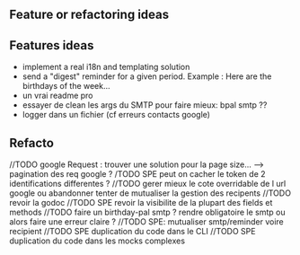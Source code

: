 ## Feature or refactoring ideas

## Features ideas

- implement a real i18n and templating solution
- send a "digest" reminder for a given period. Example : Here are the birthdays of the week...
- un vrai readme pro
- essayer de clean les args du SMTP pour faire mieux: bpal smtp ??
- logger dans un fichier (cf erreurs contacts google)


## Refacto

//TODO google Request : trouver une solution pour la page size... --> pagination des req google ?
/TODO SPE peut on cacher le token de 2 identifications differentes ?
//TODO gerer mieux le cote overridable de l url google ou abandonner
tenter de mutualiser la gestion des recipents
//TODO revoir la godoc
//TODO SPE revoir la visibilite de la plupart des fields et methods
//TODO faire un birthday-pal smtp ? rendre obligatoire le smtp ou alors faire une erreur claire ?
//TODO SPE: mutualiser smtp/reminder voire recipient
//TODO SPE duplication du code dans le CLI
//TODO SPE duplication du code dans les mocks complexes


